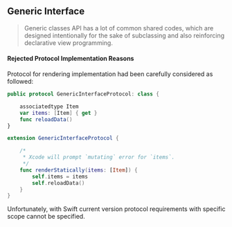 <!--Generic Interface-->

## Generic Interface

> Generic classes API has a lot of common shared codes, which are designed intentionally for the sake of subclassing and also reinforcing declarative view programming.

#### Rejected Protocol Implementation Reasons

Protocol for rendering implementation had been carefully considered as followed:

```swift
public protocol GenericInterfaceProtocol: class {

    associatedtype Item
    var items: [Item] { get }
    func reloadData()
}

extension GenericInterfaceProtocol {

    /*
     * Xcode will prompt `mutating` error for `items`.
     */
    func renderStatically(items: [Item]) {
        self.items = items
        self.reloadData()
    }
}
```

Unfortunately, with Swift current version protocol requirements with specific scope cannot be specified.
